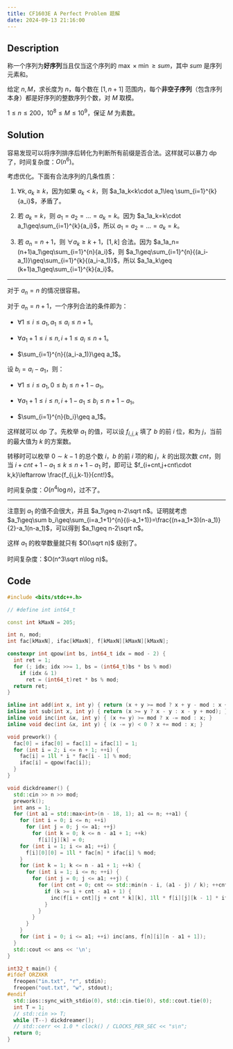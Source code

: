 ```yaml
---
title: CF1603E A Perfect Problem 题解
date: 2024-09-13 21:16:00
---
```


## Description

称一个序列为**好序列**当且仅当这个序列的 $\max\times \min\ge sum$，其中 $sum$ 是序列元素和。

给定 $n,M$，求长度为 $n$，每个数在 $[1,n+1]$ 范围内，每个**非空子序列**（包含序列本身）都是好序列的整数序列个数，对 $M$ 取模。

$1\le n\le 200$，$10^8\le M\le 10^9$，保证 $M$ 为素数。

## Solution

容易发现可以将序列排序后转化为判断所有前缀是否合法。这样就可以暴力 dp 了，时间复杂度：$O(n^6)$。

考虑优化。下面有合法序列的几条性质：

1. $\forall k,a_k\geq k$，因为如果 $a_k<k$，则 $a_1a_k<k\cdot a_1\leq \sum_{i=1}^{k}{a_i}$，矛盾了。

2. 若 $a_k=k$，则 $a_1=a_2=\ldots=a_k=k$。因为 $a_1a_k=k\cdot a_1\geq\sum_{i=1}^{k}{a_i}$，所以 $a_1=a_2=\ldots=a_k=k$。

3. 若 $a_n=n+1$，则 $\forall a_k\geq k+1$，$[1,k]$ 合法。因为 $a_1a_n=(n+1)a_1\geq\sum_{i=1}^{n}{a_i}$，则 $a_1\geq\sum_{i=1}^{n}{(a_i-a_1)}\geq\sum_{i=1}^{k}{(a_i-a_1)}$，所以 $a_1a_k\geq (k+1)a_1\geq\sum_{i=1}^{k}{a_i}$。

---

对于 $a_n=n$ 的情况很容易。

对于 $a_n=n+1$，一个序列合法的条件即为：

- $\forall 1\leq i\leq a_1,a_1\leq a_i\leq n+1$。

- $\forall a_1+1\leq i\leq n,i+1\leq a_i\leq n+1$。

- $\sum_{i=1}^{n}{(a_i-a_1)}\geq a_1$。

设 $b_i=a_i-a_1$，则：

- $\forall 1\leq i\leq a_1,0\leq b_i\leq n+1-a_1$。

- $\forall a_1+1\leq i\leq n,i+1-a_1\leq b_i\leq n+1-a_1$。

- $\sum_{i=1}^{n}{b_i}\geq a_1$。

这样就可以 dp 了。先枚举 $a_1$ 的值，可以设 $f_{i,j,k}$ 填了 $b$ 的前 $i$ 位，和为 $j$，当前的最大值为 $k$ 的方案数。

转移时可以枚举 $0\sim k-1$ 的总个数 $i$，$b$ 的前 $i$ 项的和 $j$，$k$ 的出现次数 $cnt$，则当 $i+cnt+1-a_1\leq k\leq n+1-a_1$ 时，即可让 $f_{i+cnt,j+cnt\cdot k,k}\leftarrow \frac{f_{i,j,k-1}}{cnt!}$。

时间复杂度：$O(n^4\log n)$，过不了。

---

注意到 $a_1$ 的值不会很大，并且 $a_1\geq n-2\sqrt n$。证明就考虑 $a_1\geq\sum b_i\geq\sum_{i=a_1+1}^{n}{(i-a_1+1)}=\frac{(n+a_1+3)(n-a_1)}{2}-a_1(n-a_1)$，可以得到 $a_1\geq n-2\sqrt n$。

这样 $a_1$ 的枚举数量就只有 $O(\sqrt n)$ 级别了。

时间复杂度：$O(n^3\sqrt n\log n)$。

## Code

```cpp
#include <bits/stdc++.h>

// #define int int64_t

const int kMaxN = 205;

int n, mod;
int fac[kMaxN], ifac[kMaxN], f[kMaxN][kMaxN][kMaxN];

constexpr int qpow(int bs, int64_t idx = mod - 2) {
  int ret = 1;
  for (; idx; idx >>= 1, bs = (int64_t)bs * bs % mod)
    if (idx & 1)
      ret = (int64_t)ret * bs % mod;
  return ret;
}

inline int add(int x, int y) { return (x + y >= mod ? x + y - mod : x + y); }
inline int sub(int x, int y) { return (x >= y ? x - y : x - y + mod); }
inline void inc(int &x, int y) { (x += y) >= mod ? x -= mod : x; }
inline void dec(int &x, int y) { (x -= y) < 0 ? x += mod : x; }

void prework() {
  fac[0] = ifac[0] = fac[1] = ifac[1] = 1;
  for (int i = 2; i <= n + 1; ++i) {
    fac[i] = 1ll * i * fac[i - 1] % mod;
    ifac[i] = qpow(fac[i]);
  }
}

void dickdreamer() {
  std::cin >> n >> mod;
  prework();
  int ans = 1;
  for (int a1 = std::max<int>(n - 18, 1); a1 <= n; ++a1) {
    for (int i = 0; i <= n; ++i)
      for (int j = 0; j <= a1; ++j)
        for (int k = 0; k <= n - a1 + 1; ++k)
          f[i][j][k] = 0;
    for (int i = 1; i <= a1; ++i) {
      f[i][0][0] = 1ll * fac[n] * ifac[i] % mod;
    }
    for (int k = 1; k <= n - a1 + 1; ++k) {
      for (int i = 1; i <= n; ++i) {
        for (int j = 0; j <= a1; ++j) {
          for (int cnt = 0; cnt <= std::min(n - i, (a1 - j) / k); ++cnt) {
            if (k >= i + cnt - a1 + 1) {
              inc(f[i + cnt][j + cnt * k][k], 1ll * f[i][j][k - 1] * ifac[cnt] % mod);
            }
          }
        }
      }
    }
    for (int i = 0; i <= a1; ++i) inc(ans, f[n][i][n - a1 + 1]);
  }
  std::cout << ans << '\n';
}

int32_t main() {
#ifdef ORZXKR
  freopen("in.txt", "r", stdin);
  freopen("out.txt", "w", stdout);
#endif
  std::ios::sync_with_stdio(0), std::cin.tie(0), std::cout.tie(0);
  int T = 1;
  // std::cin >> T;
  while (T--) dickdreamer();
  // std::cerr << 1.0 * clock() / CLOCKS_PER_SEC << "s\n";
  return 0;
}
```